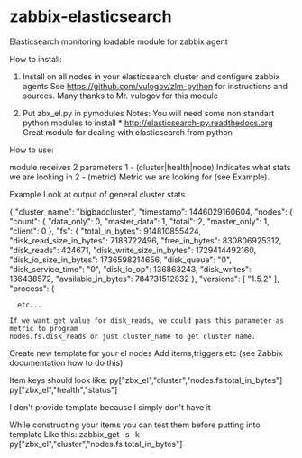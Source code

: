 # zabbix-elasticsearch
Elasticsearch monitoring loadable module for zabbix agent

How to install:

1. Install on all nodes in your elasticsearch cluster and configure zabbix agents 
See https://github.com/vulogov/zlm-python for instructions and sources. 
   Many thanks to Mr. vulogov for this module

2. Put zbx_el.py in pymodules
Notes:
        You will need some non standart python modules to install
        * http://elasticsearch-py.readthedocs.org
        Great module for dealing with elasticsearch from python 

How to use:

module receives 2 parameters
1 - (cluster|health|node) Indicates what stats we are looking in
2 - (metric) Metric we are looking for (see Example).

Example
  Look at output of general cluster stats

  {
   "cluster_name": "bigbadcluster", 
   "timestamp": 1446029160604, 
   "nodes": {
      "count": {
         "data_only": 0, 
         "master_data": 1, 
         "total": 2, 
         "master_only": 1, 
         "client": 0
      }, 
      "fs": {
         "total_in_bytes": 914810855424, 
         "disk_read_size_in_bytes": 7183722496, 
         "free_in_bytes": 830806925312, 
         "disk_reads": 424671, 
         "disk_write_size_in_bytes": 1729414492160, 
         "disk_io_size_in_bytes": 1736598214656, 
         "disk_queue": "0", 
         "disk_service_time": "0", 
         "disk_io_op": 136863243, 
         "disk_writes": 136438572, 
         "available_in_bytes": 784731512832
      }, 
      "versions": [
         "1.5.2"
      ], 
      "process": {

      etc...

    If we want get value for disk_reads, we could pass this parameter as metric to program
    nodes.fs.disk_reads or just cluster_name to get cluster name.


Create new template for your el nodes
Add items,triggers,etc (see Zabbix documentation how to do this)

Item keys should look like:
py["zbx_el","cluster","nodes.fs.total_in_bytes"]
py["zbx_el","health","status"]

I don't provide template because I simply don't have it

While constructing your items you can test them before putting into template
Like this:
    zabbix_get -s <monitored host> -k py["zbx_el","cluster","nodes.fs.total_in_bytes"]

      

